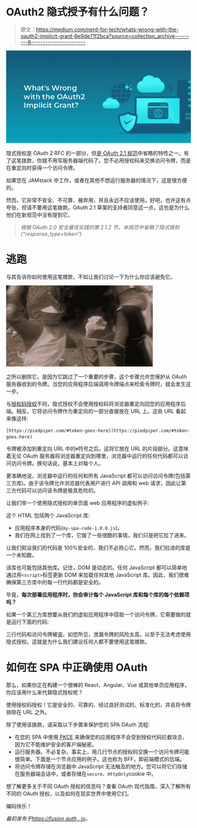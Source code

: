 # OAuth2 隐式授予有什么问题？

> 原文：<https://medium.com/nerd-for-tech/whats-wrong-with-the-oauth2-implicit-grant-6e9de71f2bca?source=collection_archive---------8----------------------->

![](img/6c1b372395f85078c00e933b6b00da1c.png)

隐式授权是 OAuth 2 RFC 的一部分，但[是 OAuth 2.1 规范](https://fusionauth.io/learn/expert-advice/oauth/differences-between-oauth-2-oauth-2-1/)中省略的特性之一。有了这笔拨款，你就不用写服务器端代码了。您不必用授权码来交换访问令牌，而是在重定向时获得一个访问令牌。

如果您在 JAMstack 中工作，或者在其他不想运行服务器的情况下，这是很方便的。

然而，它非常不安全、不可靠、被弃用，并且永远不应该使用。好吧，也许这有点夸张，但请不要用这笔拨款。OAuth 2.1 草案的支持者同意这一点，这也是为什么他们在新规范中没有提到它。

> *根据 OAuth 2.0 安全最佳实践的第 2.1.2 节，本规范中省略了隐式授权(“response_type=token”)*

# 逃跑

与其告诉你如何使用这笔赠款，不如让我们讨论一下为什么你应该避免它。

![](img/f3381fd6eacb48c342cf4dda6a350551.png)

之所以删除它，是因为它跳过了一个重要的步骤，这个步骤允许您保护从 OAuth 服务器收到的令牌。当您的应用程序后端调用令牌端点来检索令牌时，就会发生这一步。

与[授权码授权](https://fusionauth.io/docs/v1/tech/oauth/#example-authorization-code-grant)不同，隐式授权不会使用授权码将浏览器重定向回您的应用程序后端。相反，它将访问令牌作为重定向的一部分直接放在 URL 上。这些 URL 看起来像这样:

`[https://piedpiper.com/#token-goes-here](https://piedpiper.com/#token-goes-here)`

令牌被添加到重定向 URL 中的`#`符号之后。这将它放在 URL 的片段部分。这意味着无论 OAuth 服务器将浏览器重定向到哪里，浏览器中运行的任何代码都可以访问访问令牌。换句话说，基本上对每个人。

更准确地说，浏览器中运行的任何和所有 JavaScript 都可以访问访问令牌(包括第三方库)。由于该令牌允许浏览器代表用户进行 API 调用和 web 请求，因此让第三方代码可以访问该令牌是极其危险的。

让我们举一个使用隐式授权的单页面 web 应用程序的虚拟例子:

这个 HTML 包括两个 JavaScript 库:

*   应用程序本身的代码(`my-spa-code-1.0.0.js`)。
*   我们在网上找到了一个库，它做了一些很酷的事情，我们只是把它拉了进来。

让我们假设我们的代码是 100%安全的，我们不必担心它。然而，我们拉进的库是一个未知数。

该库也可能包括其他库。记住，DOM 是动态的。任何 JavaScript 都可以简单地通过用`<script>`标签更新 DOM 来加载任何其他 JavaScript 库。因此，我们很难确保第三方库中的每一行代码都是安全的。

毕竟，**每次部署应用程序时，你会审计每个 JavaScript 库和每个库的每个依赖项吗？**

如果一个第三方库想要从我们的虚拟应用程序中窃取一个访问令牌，它需要做的就是运行下面的代码:

三行代码和访问令牌被盗。如您所见，泄漏令牌的风险太高，以至于无法考虑使用隐式授权。这就是为什么我们建议任何人都不要使用这笔赠款。

# 如何在 SPA 中正确使用 OAuth

那么，如果你正在构建一个很棒的 React、Angular、Vue 或其他单页应用程序，你应该用什么来代替隐式授权呢？

使用授权码授权！它是安全的、可靠的、经过良好测试的、标准化的，并且将令牌排除在 URL 之外。

除了使用该拨款，请采取以下步骤来保护您的 SPA OAuth 流程:

*   在您的 SPA 中使用 [PKCE](https://tools.ietf.org/html/rfc7636) 来确保您的应用程序不会受到授权代码拦截攻击，因为它不能维护安全的客户端秘密。
*   运行服务器。不必复杂。事实上，用几行节点的授权码交换一个访问令牌可能很简单。下面是一个节点应用的例子。这也称为 BFF，即前端模式的后端。
*   将访问令牌存储在浏览器中 JavaScript 无法触及的地方。您可以将它们存储在服务器端会话中，或者存储在`secure`、`HttpOnly`cookie 中。

想了解更多关于不同 OAuth 授权的信息吗？查看 OAuth 现代指南，深入了解所有不同的 OAuth 授权，以及如何在现实世界中使用它们。

编码快乐！

*最初发布于*[*https://fusion auth . io*](https://fusionauth.io/blog/2021/04/29/whats-wrong-with-implicit-grant/)*。*
